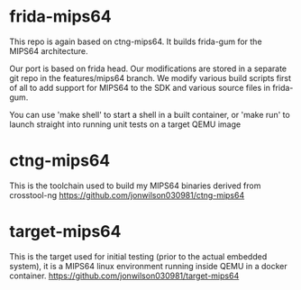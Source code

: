 # frida-mips64

This repo is again based on ctng-mips64. It builds frida-gum for the MIPS64 architecture.

Our port is based on frida head. Our modifications are stored in a separate git repo in the features/mips64 branch. We modify various build scripts first of all to add support for MIPS64 to the SDK and various source files in frida-gum.

You can use 'make shell' to start a shell in a built container, or 'make run' to launch straight into running unit tests on a target QEMU image

# ctng-mips64
This is the toolchain used to build my MIPS64 binaries derived from crosstool-ng
https://github.com/jonwilson030981/ctng-mips64

# target-mips64
This is the target used for initial testing (prior to the actual embedded system), it is a MIPS64 linux environment running inside QEMU in a docker container.
https://github.com/jonwilson030981/target-mips64
